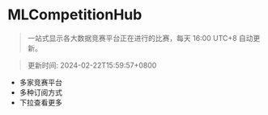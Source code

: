 # MLCompetitionHub

> 一站式显示各大数据竞赛平台正在进行的比赛，每天 16:00 UTC+8 自动更新。
  
> 更新时间: 2024-02-22T15:59:57+0800 

* 多家竞赛平台
* 多种订阅方式
* 下拉查看更多